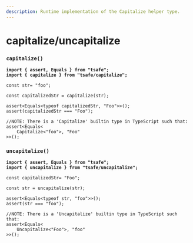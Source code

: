 ```yaml
---
description: Runtime implementation of the Capitalize helper type.
---
```


# capitalize/uncapitalize

### `capitalize()`

<pre class="language-typescript"><code class="lang-typescript"><strong>import { assert, Equals } from "tsafe";
</strong><strong>import { capitalize } from "tsafe/capitalize";
</strong>
const str= "foo";

const capitalizedStr = capitalize(str);

assert&#x3C;Equals&#x3C;typeof capitalizedStr, "Foo">>();
assert(capitalizedStr === "Foo");

//NOTE: There is a 'Capitalize' builtin type in TypeScript such that:
assert&#x3C;Equals&#x3C;
    Capitalize&#x3C;"foo">, "Foo"
>>();</code></pre>

### `uncapitalize()`

<pre class="language-typescript"><code class="lang-typescript"><strong>import { assert, Equals } from "tsafe";
</strong><strong>import { uncapitalize } from "tsafe/uncapitalize";
</strong>
const capitalizedStr= "Foo";

const str = uncapitalize(str);

assert&#x3C;Equals&#x3C;typeof str, "foo">>();
assert(str === "foo");

//NOTE: There is a 'Uncapitalize' builtin type in TypeScript such that:
assert&#x3C;Equals&#x3C;
    Uncapitalize&#x3C;"Foo">, "foo"
>>();</code></pre>
